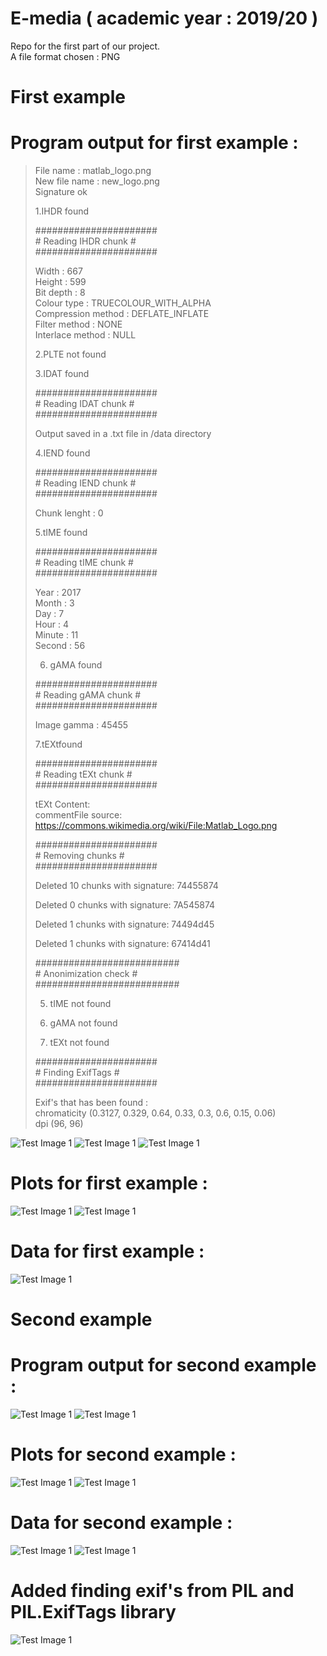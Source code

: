 # E-media ( academic year : 2019/20 ) 
  
Repo for the first part of our  project.   
A file format chosen : PNG

# First example 
# Program output for first example  :

> File name : matlab_logo.png   
> New file name : new_logo.png         
> Signature ok  
>  
>   
>1.IHDR found  
>  
> ######################  
>\# Reading IHDR chunk  \#  
> ######################  
>  
> Width : 667  
> Height : 599  
> Bit depth : 8  
> Colour type : TRUECOLOUR_WITH_ALPHA  
> Compression method : DEFLATE_INFLATE  
> Filter method : NONE  
> Interlace method : NULL  
>   
>2.PLTE not found  
>  
>3.IDAT found  
>  
> ######################  
> \# Reading IDAT chunk  \#  
> ######################  
>   
>  
> Output saved in a .txt file in /data directory  
>  
>  
>4.IEND found  
>  
> ######################  
> \# Reading IEND chunk  \#  
> ######################  
>  
> Chunk lenght : 0   
>  
>  
>5.tIME found  
>  
> ######################  
> \#  Reading tIME chunk  \#  
> ######################  
>  
> Year : 2017  
> Month : 3  
> Day : 7  
> Hour : 4  
> Minute : 11  
> Second : 56  
>  
> 6. gAMA found  
>  
> ######################  
> \# Reading gAMA chunk  \#  
> ######################  
>  
> Image gamma : 45455  
>  
>7.tEXtfound  
>  
> ######################  
> \# Reading tEXt chunk \#  
> ######################  
>  
> tEXt Content:   
> commentFile source: https://commons.wikimedia.org/wiki/File:Matlab_Logo.png  
>  
> ######################  
> \#   Removing chunks    \#  
> ######################  
>  
> Deleted 10 chunks with signature: 74455874  
>  
> Deleted 0 chunks with signature: 7A545874  
>  
> Deleted 1 chunks with signature: 74494d45  
>  
> Deleted 1 chunks with signature: 67414d41  
>  
> ##########################  
> \#   Anonimization check    \#  
> ##########################  
>    
> 5. tIME not found  
>  
> 6. gAMA not found  
>  
> 7. tEXt not found  
>  
> ######################  
> \#  Finding ExifTags  \#  
> ######################  
>  
> Exif's that has been found :  
> chromaticity (0.3127, 0.329, 0.64, 0.33, 0.3, 0.6, 0.15, 0.06)  
> dpi (96, 96)  
>  

![Test Image 1](github_images/1_1.png)
![Test Image 1](github_images/1_2.png)
![Test Image 1](github_images/1_3.png)

# Plots for first example  :

![Test Image 1](github_images/example1_1.png)
![Test Image 1](github_images/example1_2.png)

# Data for first example :

![Test Image 1](github_images/example1_3.png)

# Second example 
# Program output for second example  :

![Test Image 1](github_images/2_1.png)
![Test Image 1](github_images/2_2.png)

# Plots for second example  :

![Test Image 1](github_images/example2_1.png)
![Test Image 1](github_images/example2_2.png)

# Data for second example :

![Test Image 1](github_images/example2_3.png)
![Test Image 1](github_images/example2_4.png)

# Added finding exif's from PIL and PIL.ExifTags library 

![Test Image 1](github_images/findingExif.png)



